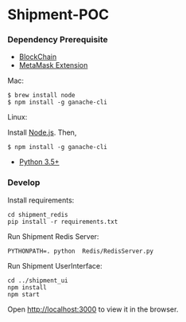 # Shipment-POC

### Dependency Prerequisite

- [BlockChain](https://www.trufflesuite.com/docs/ganache/quickstart)
- [MetaMask Extension](https://addons.mozilla.org/en-US/firefox/addon/ether-metamask/)

Mac:
```
$ brew install node
$ npm install -g ganache-cli
```

Linux:

Install [Node.js](https://nodejs.org/en/download/). Then,
```
$ npm install -g ganache-cli
```

- [Python 3.5+](https://www.python.org/downloads/)

### Develop

Install requirements:
```
cd shipment_redis
pip install -r requirements.txt
```

Run Shipment Redis Server:
```
PYTHONPATH=. python  Redis/RedisServer.py
```

Run Shipment UserInterface:
```
cd ../shipment_ui
npm install
npm start
```
Open [http://localhost:3000](http://localhost:3000) to view it in the browser.
